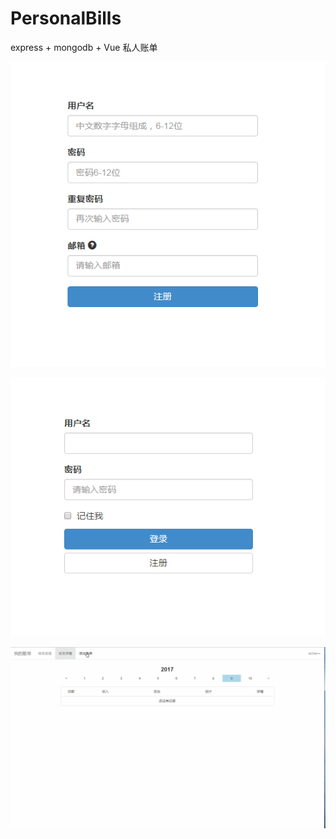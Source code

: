 # PersonalBills

express + mongodb + Vue 私人账单

![注册](/public/img/register.png)

![登录](/public/img/login.png)

![演示](/public/img/bill.gif)
